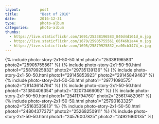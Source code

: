 ```yaml
---
layout:         post
title:          "Best of 2016"
date:           2016-12-31
type:           photo-album
categories:     photo-album
thumbs:
  - https://live.staticflickr.com/1691/25338196583_840d4d161d_m.jpg 
  - https://live.staticflickr.com/1679/25905755561_66f46b1a44_m.jpg
  - https://live.staticflickr.com/1695/25879925832_ea00cb3474_m.jpg
---
```


{% include photo-story-2x1-50-50.html photo1="25338196583" photo2="25905755561" %}
{% include photo-story-2x1-50-50.html photo1="25879925832" photo2="29735139136" %}
{% include photo-story-2x1-50-50.html photo1="29145853923" photo2="29145849463" %}
{% include photo-story-2x1-50-50.html photo1="29771090575" photo2="29143614794" %}
{% include photo-story-2x1-50-50.html photo1="31380406354" photo2="32073466092" %}
{% include photo-story-2x1-50-50.html photo1="25411794760" photo2="25617482061" %}
{% include photo-story-2x1-50-50.html photo1="25790163325" photo2="25163535813" %}
{% include photo-story-2x1-50-50.html photo1="24804377372" photo2="25268250911" %}
{% include photo-story-2x1-50-50.html photo1="24576007825" photo2="24921660135" %}